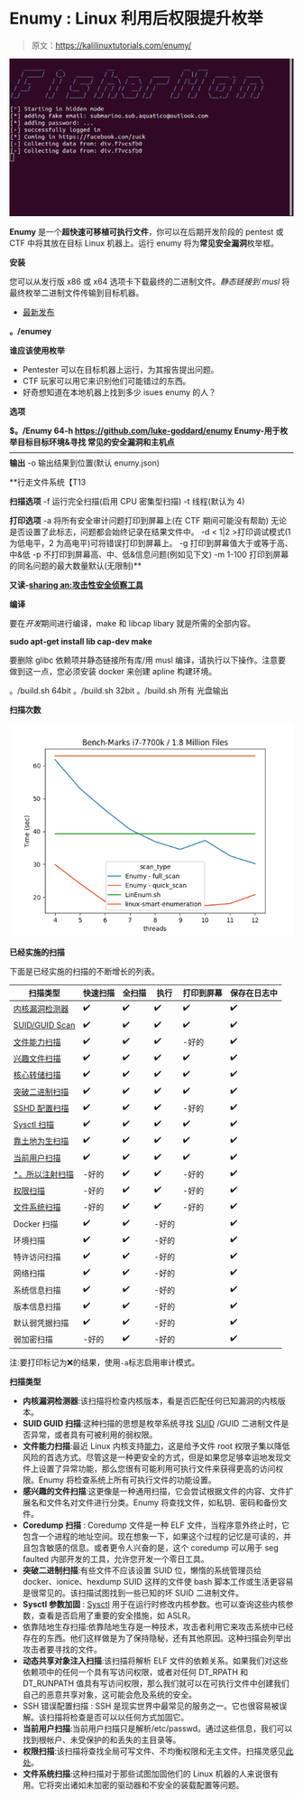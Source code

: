 # Enumy : Linux 利用后权限提升枚举

> 原文：<https://kalilinuxtutorials.com/enumy/>

[![Enumy : Linux Post Exploitation Privilege Escalation Enumeration](img/39b3659b564580dfa7a0b7b2c6da1392.png "Enumy : Linux Post Exploitation Privilege Escalation Enumeration")](https://1.bp.blogspot.com/-GYGGAL1ljCU/YSXDC_PdNQI/AAAAAAAAKjY/2xupSNIxKwEm5nm89HSBxs704sMUC9gOACLcBGAsYHQ/s687/template%2B%25281%2529.png)

**Enumy** 是一个**超快速可移植可执行文件**，你可以在后期开发阶段的 pentest 或 CTF 中将其放在目标 Linux 机器上。运行 enumy 将为**常见安全漏洞**枚举框。

**安装**

您可以从发行版 x86 或 x64 选项卡下载最终的二进制文件。*静态链接到 musl* 将最终枚举二进制文件传输到目标机器。

*   [最新发布](https://github.com/luke-goddard/enumy/releases)

**。/enumey**

**谁应该使用枚举**

*   Pentester 可以在目标机器上运行，为其报告提出问题。
*   CTF 玩家可以用它来识别他们可能错过的东西。
*   好奇想知道在本地机器上找到多少 isues enumy 的人？

**选项**

**$。/Enumy 64-h
https://github.com/luke-goddard/enumy
Enumy-用于枚举目标目标环境&寻找
常见的安全漏洞和主机点**————————————————————————————————————
**输出**
-o 输出结果到位置(默认 enumy.json)

**行走文件系统【T13

**扫描选项**
-f 运行完全扫描(启用 CPU 密集型扫描)
-t 线程(默认为 4)

**打印选项**
-a 将所有安全审计问题打印到屏幕上(在 CTF 期间可能没有帮助)
无论是否设置了此标志，问题都会始终记录在结果文件中。
-d < 1|2 >打印调试模式(1 为低电平，2 为高电平)可将错误打印到屏幕上。
-g 打印到屏幕值大于或等于高、中&低
-p 不打印到屏幕高、中、低&信息问题(例如见下文)
-m 1-100 打印到屏幕的同名问题的最大数量默认(无限制)**

**又读-[sharing an:攻击性安全侦察工具](https://kalilinuxtutorials.com/sharingan/)**

**编译**

要在*开发*期间进行编译，make 和 libcap libary 就是所需的全部内容。

**sudo apt-get install lib cap-dev
make**

要删除 glibc 依赖项并静态链接所有库/用 musl 编译，请执行以下操作。注意要做到这一点，您必须安装 docker 来创建 apline 构建环境。

。/build.sh 64bit
。/build.sh 32bit
。/build.sh 所有
光盘输出

**扫描次数**

![](img/3e869ce7b2c721e0148ee0d487f97c50.png)

**已经实施的扫描**

下面是已经实施的扫描的不断增长的列表。

| 扫描类型 | 快速扫描 | 全扫描 | 执行 | 打印到屏幕 | 保存在日志中 |
| --- | --- | --- | --- | --- | --- |
| [内核漏洞检测器](https://github.com/luke-goddard/enumy#kernel-exploit-surgestor) | ✔️ | ✔️ | ✔️ | ✔️ | ✔️ |
| [SUID/GUID Scan](https://github.com/luke-goddard/enumy#suid-guid-scan) | ✔️ | ✔️ | ✔️ | ✔️ | ✔️ |
| [文件能力扫描](https://github.com/luke-goddard/enumy#file-capabilities-scan) | ✔️ | ✔️ | ✔️ | -好的 | ✔️ |
| [兴趣文件扫描](https://github.com/luke-goddard/enumy#intresting-files-scan) | ✔️ | ✔️ | ✔️ | ✔️ | ✔️ |
| [核心转储扫描](https://github.com/luke-goddard/enumy#coredump-scan) | ✔️ | ✔️ | ✔️ | ✔️ | ✔️ |
| [突破二进制扫描](https://github.com/luke-goddard/enumy#breakout-binary-scan) | ✔️ | ✔️ | ✔️ | ✔️ | ✔️ |
| [SSHD 配置扫描](https://github.com/luke-goddard/enumy#ssh-misconfiguration-scan) | ✔️ | ✔️ | ✔️ | -好的 | ✔️ |
| [Sysctl 扫描](https://github.com/luke-goddard/enumy#sysctl-parameter-hardening) | ✔️ | ✔️ | ✔️ | ✔️ | ✔️ |
| [靠土地为生扫描](https://github.com/luke-goddard/enumy#living-off-the-land-scan) | ✔️ | ✔️ | ✔️ | ✔️ | ✔️ |
| [当前用户扫描](https://github.com/luke-goddard/enumy#current-user-scan) | ✔️ | ✔️ | ✔️ | ✔️ | ✔️ |
| [*。所以注射扫描](https://github.com/luke-goddard/enumy#dynamic-shared-object-injection-scan) | -好的 | ✔️ | ✔️ | -好的 | ✔️ |
| [权限扫描](https://github.com/luke-goddard/enumy#permissions-scan) | -好的 | ✔️ | ✔️ | -好的 | ✔️ |
| [文件系统扫描](https://github.com/luke-goddard/enumy#file-system-scan) | -好的 | ✔️ | ✔️ | -好的 | ✔️ |
| Docker 扫描 | ✔️ | ✔️ | -好的 |  | ✔️ |
| 环境扫描 | ✔️ | ✔️ | -好的 |  | ✔️ |
| 特许访问扫描 | ✔️ | ✔️ | -好的 |  | ✔️ |
| 网络扫描 | ✔️ | ✔️ | -好的 |  | ✔️ |
| 系统信息扫描 | ✔️ | ✔️ | -好的 |  | ✔️ |
| 版本信息扫描 | ✔️ | ✔️ | -好的 |  | ✔️ |
| 默认弱凭据扫描 | ✔️ | ✔️ | -好的 |  | ✔️ |
| 弱加密扫描 | -好的 | ✔️ | -好的 |  | ✔️ |

注:要打印标记为❌的结果，使用`-a`标志启用审计模式。

**扫描类型**

*   **内核漏洞检测器**:该扫描将检查内核版本，看是否匹配任何已知漏洞的内核版本。
*   **SUID GUID 扫描**:这种扫描的思想是枚举系统寻找 [SUID](https://www.hackingarticles.in/linux-privilege-escalation-using-suid-binaries/) /GUID 二进制文件是否异常，或者具有可被利用的弱权限。
*   **文件能力扫描**:最近 Linux 内核支持[能力](https://www.man7.org/linux/man-pages/man7/capabilities.7.html)，这是给予文件 root 权限子集以降低风险的首选方式。尽管这是一种更安全的方式，但是如果您足够幸运地发现文件上设置了异常功能，那么您很有可能利用可执行文件来获得更高的访问权限。Enumy 将检查系统上所有可执行文件的功能设置。
*   **感兴趣的文件扫描**:这更像是一种通用扫描，它会尝试根据文件的内容、文件扩展名和文件名对文件进行分类。Enumy 将查找文件，如私钥、密码和备份文件。
*   **Coredump 扫描** : Coredump 文件是一种 ELF 文件，当程序意外终止时，它包含一个进程的地址空间。现在想象一下，如果这个过程的记忆是可读的，并且包含敏感的信息。或者更令人兴奋的是，这个 coredump 可以用于 seg faulted 内部开发的工具，允许您开发一个零日工具。
*   **突破二进制扫描**:有些文件不应该设置 SUID 位，懒惰的系统管理员给 docker、ionice、hexdump SUID 这样的文件使 bash 脚本工作或生活更容易是很常见的。该扫描试图找到一些已知的坏 SUID 二进制文件。
*   **Sysctl 参数加固** : [Sysctl](https://linux.die.net/man/8/sysctl) 用于在运行时修改内核参数。也可以查询这些内核参数，查看是否启用了重要的安全措施，如 ASLR。
*   依靠陆地生存扫描:依靠陆地生存是一种技术，攻击者利用它来攻击系统中已经存在的东西。他们这样做是为了保持隐秘，还有其他原因。这种扫描会列举出攻击者要寻找的文件。
*   **动态共享对象注入扫描**:该扫描将解析 ELF 文件的依赖关系。如果我们对这些依赖项中的任何一个具有写访问权限，或者对任何 DT_RPATH 和 DT_RUNPATH 值具有写访问权限，那么我们就可以在可执行文件中创建我们自己的恶意共享对象，这可能会危及系统的安全。
*   SSH 错误配置扫描 : SSH 是现实世界中最常见的服务之一。它也很容易被误解。该扫描将检查是否可以以任何方式加固它。
*   **当前用户扫描**:当前用户扫描只是解析/etc/passwd。通过这些信息，我们可以找到根帐户、未受保护的和丢失的主目录等。
*   **权限扫描**:该扫描将查找全局可写文件、不均衡权限和无主文件。扫描灵感见[此处](http://infosecisland.com/blogview/8494-Keeping-Linux-File-Systems-Clean-and-Secure.html)。
*   **文件系统扫描**:这种扫描对于那些试图加固他们的 Linux 机器的人来说很有用。它将突出诸如未加密的驱动器和不安全的装载配置等问题。